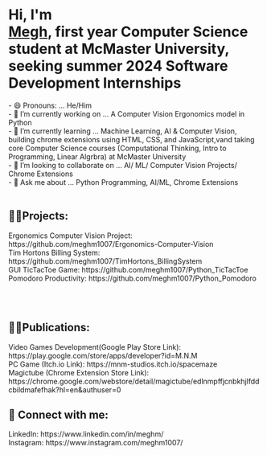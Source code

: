<h1>Hi, I'm <br/><a href="https://www.linkedin.com/in/meghm/">Megh</a>, first year Computer Science student at McMaster University, seeking summer 2024 Software Development Internships</a></h1>
- 😄 Pronouns: ... He/Him <br/>
- 🔭 I’m currently working on ... A Computer Vision Ergonomics model in Python <br/>
- 🌱 I’m currently learning ... Machine Learning, AI & Computer Vision, building chrome extensions using HTML, CSS, and JavaScript,vand taking core Computer Science courses (Computational Thinking, Intro to Programming, Linear Algrbra) at McMaster University <br/>
- 👯 I’m looking to collaborate on ... AI/ ML/ Computer Vision Projects/ Chrome Extensions<br/>
- 💬 Ask me about ... Python Programming, AI/ML, Chrome Extensions <br/> <br/>
  
<h2>👨‍💻Projects:</h2>
Ergonomics Computer Vision Project: https://github.com/meghm1007/Ergonomics-Computer-Vision<br/>
Tim Hortons Billing System: https://github.com/meghm1007/TimHortons_BillingSystem<br/>
GUI TicTacToe Game: https://github.com/meghm1007/Python_TicTacToe<br/>
Pomodoro Productivity: https://github.com/meghm1007/Python_Pomodoro <br/>


 <br/> <br/>
<h2>👨‍💻Publications:</h2>
Video Games Development(Google Play Store Link): https://play.google.com/store/apps/developer?id=M.N.M <br/>
PC Game (Itch.io Link): https://mnm-studios.itch.io/spacemaze <br/>
Magictube (Chrome Extension Store Link): https://chrome.google.com/webstore/detail/magictube/edlnmpffjcnbkhjlfddcbildmafefhak?hl=en&authuser=0



<h2> 🤳 Connect with me:</h2>
LinkedIn: https://www.linkedin.com/in/meghm/
<br/> 
Instagram: https://www.instagram.com/meghm1007/




